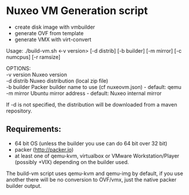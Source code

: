 # Nuxeo VM Generation script

- create disk image with vmbuilder
- generate OVF from template
- generate VMX with virt-convert

Usage: ./build-vm.sh &lt;-v version> [-d distrib] [-b builder] [-m mirror] [-c numcpus] [-r ramsize]

OPTIONS:  
  -v version  Nuxeo version  
  -d distrib  Nuxeo distribution (local zip file)  
  -b builder  Packer builder name to use (cf nuxeovm.json) - default: qemu  
  -m mirror   Ubuntu mirror address - default: Nuxeo internal mirror  


If -d is not specified, the distribution will be downloaded from a maven repository.


## Requirements:
- 64 bit OS (unless the builder you use can do 64 bit over 32 bit)  
- packer (http://packer.io)  
- at least one of qemu-kvm, virtualbox or VMware Workstation/Player (possibly +VIX) depending on the builder used.  

The build-vm script uses qemu-kvm and qemu-img by default, if you use another there will be no conversion to OVF/vmx, just the native packer builder output.


